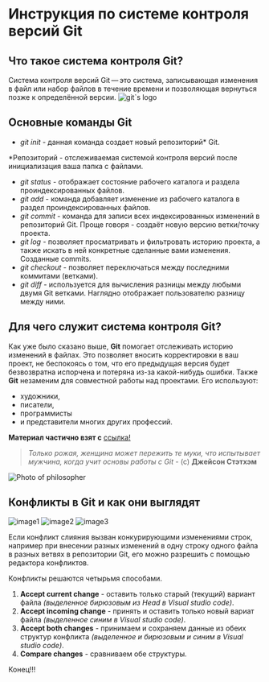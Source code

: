 # Инструкция по системе контроля версий Git

## Что такое система контроля Git?

Система контроля версий Git — это система, записывающая изменения в файл или набор файлов в течение времени и позволяющая вернуться позже к определённой версии.
![git`s logo](whatisitgit.jpg)

## Основные команды Git

* _git init_ - данная команда создает новый репозиторий* Git.

*Репозиторий - отслеживаемая системой контроля версий после инициализация ваша папка с файлами.

* _git status_ - отображает состояние рабочего каталога и раздела проиндексированных файлов.
* _git add_ - команда добавляет изменение из рабочего каталога в раздел проиндексированных файлов.
* _git commit_ - команда для записи всех индексированных изменений в репозиторий Git. Проще говоря - создаёт новую версию ветки/точку проекта.
* _git log_ - позволяет просматривать и фильтровать историю проекта, а также искать в ней конкретные сделанные вами изменения. Созданные commits.
* _git checkout_ - позволяет переключаться между последними коммитами (ветками).
* _git diff_ - используется для вычисления разницы между любыми двумя Git ветками. Наглядно отображает пользователю разницу между ними.

## Для чего служит система контроля Git?

Как уже было сказано выше, **Git** помогает отслеживать историю изменений в файлах. Это позволяет вносить корректировки в ваш проект, не беспокоясь о том, что его предыдущая версия будет безвозвратна испорчена и потеряна из-за какой-нибудь ошибки. Также **Git** незаменим для совместной работы над проектами. Его используют: 
* художники, 
* писатели, 
* программисты 
* и представители многих других профессий. 

**Материал частично взят с** [ссылка!](https://proglib.io/)

>*Только рожая, женщина может пережить те муки, что испытывает мужчина, когда учит основы работы с Git* - (c) __Джейсон Стэтхэм__

![Photo of philosopher](actor.jpg)

## Конфликты в Git и как они выглядят

![image1](firstconflict.png)
![image2](secondconflict.png)
![image3](thirdconflict.png)

Если конфликт слияния вызван конкурирующими изменениями строк, например при внесении разных изменений в одну строку одного файла в разных ветвях в репозитории Git, его можно разрешить с помощью редактора конфликтов.

Конфликты решаются четырьмя способами.
1. __Accept current change__ - оставить только старый (текущий) вариант файла _(выделенное бирюзовым из Head в Visual studio code)_.
2. __Accept incoming change__ - принять и оставить только новый вариат файла _(выделенное синим в Visual studio code)_.
3. __Accept both changes__ - принимаем и сохраняем данные из обеих структур конфликта _(выделенное и бирюзовым и синим в Visual studio code)_.
4. __Compare changes__ - сравниваем обе структуры.

Конец!!!
